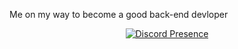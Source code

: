 Me on my way to become a good back-end devloper

<p align="center">
   <a href="https://discord.com/users/543124309795667968" target="_blank" rel="nofollow">
      <img src="https://lanyard-profile-readme.vercel.app/api/543124309795667968" alt="Discord Presence" align="center">
   </a>
</p>

<!---
chocomintko/chocomintko is a ✨ special ✨ repository because its `README.md` (this file) appears on your GitHub profile.
You can click the Preview link to take a look at your changes.
--->
